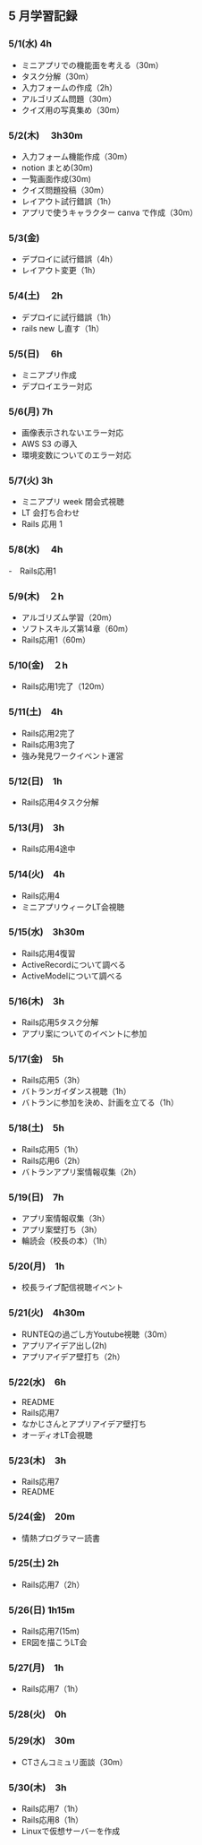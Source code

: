 ## 5 月学習記録

### 5/1(水) 4h

- ミニアプリでの機能面を考える（30m）
- タスク分解（30m）
- 入力フォームの作成（2h）
- アルゴリズム問題（30m）
- クイズ用の写真集め（30m）

### 5/2(木)　 3h30m

- 入力フォーム機能作成（30m）
- notion まとめ(30m)
- 一覧画面作成(30m)
- クイズ問題投稿（30m）
- レイアウト試行錯誤（1h）
- アプリで使うキャラクター canva で作成（30m）

### 5/3(金)

- デプロイに試行錯誤（4h）
- レイアウト変更（1h）

### 5/4(土)　 2h

- デプロイに試行錯誤（1h）
- rails new し直す（1h）

### 5/5(日)　 6h

- ミニアプリ作成
- デプロイエラー対応

### 5/6(月) 7h

- 画像表示されないエラー対応
- AWS S3 の導入
- 環境変数についてのエラー対応

### 5/7(火) 3h

- ミニアプリ week 閉会式視聴
- LT 会打ち合わせ
- Rails 応用 1

### 5/8(水)　 4h

-　Rails応用1

### 5/9(木)　２h

- アルゴリズム学習（20m）
- ソフトスキルズ第14章（60m）
- Rails応用1（60m）

### 5/10(金)　２h

- Rails応用1完了（120m）

### 5/11(土)　4h

- Rails応用2完了
- Rails応用3完了
- 強み発見ワークイベント運営

### 5/12(日)　1h

- Rails応用4タスク分解

### 5/13(月)　3h

- Rails応用4途中

### 5/14(火)　4h

- Rails応用4
- ミニアプリウィークLT会視聴

### 5/15(水)　3h30m

- Rails応用4復習
- ActiveRecordについて調べる
- ActiveModelについて調べる

### 5/16(木)　3h

- Rails応用5タスク分解
- アプリ案についてのイベントに参加

### 5/17(金)　5h

- Rails応用5（3h）
- バトランガイダンス視聴（1h）
- バトランに参加を決め、計画を立てる（1h）

### 5/18(土)　5h

- Rails応用5（1h）
- Rails応用6（2h）
- バトランアプリ案情報収集（2h）

### 5/19(日)　7h

- アプリ案情報収集（3h）
- アプリ案壁打ち（3h）
- 輪読会（校長の本）（1h）

### 5/20(月)　1h

- 校長ライブ配信視聴イベント

### 5/21(火)　4h30m

- RUNTEQの過ごし方Youtube視聴（30m）
- アプリアイデア出し(2h)
- アプリアイデア壁打ち（2h）

### 5/22(水)　6h

- README
- Rails応用7
- なかじさんとアプリアイデア壁打ち
- オーディオLT会視聴

### 5/23(木)　3h

- Rails応用7
- README

### 5/24(金)　20m

- 情熱プログラマー読書

### 5/25(土) 2h

- Rails応用7（2h）

### 5/26(日) 1h15m

- Rails応用7(15m)
- ER図を描こうLT会

### 5/27(月)　1h

- Rails応用7（1h）

### 5/28(火)　0h
### 5/29(水)　30m

 - CTさんコミュリ面談（30m）

 ### 5/30(木)　3h

 - Rails応用7（1h）
 - Rails応用8（1h）
 - Linuxで仮想サーバーを作成
